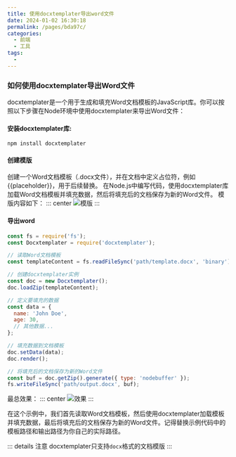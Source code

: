 ```yaml
---
title: 使用docxtemplater导出word文件
date: 2024-01-02 16:30:18
permalink: /pages/bda97c/
categories:
  - 前端
  - 工具
tags:
  - 
---
```

### 如何使用docxtemplater导出Word文件

docxtemplater是一个用于生成和填充Word文档模板的JavaScript库。你可以按照以下步骤在Node环境中使用docxtemplater来导出Word文件：

#### 安装docxtemplater库:

```
npm install docxtemplater
```

#### 创建模版
创建一个Word文档模板（.docx文件），并在文档中定义占位符，例如{{placeholder}}，用于后续替换。
在Node.js中编写代码，使用docxtemplater库加载Word文档模板并填充数据，然后将填充后的文档保存为新的Word文件。
模版内容如下：
::: center
![模版](https://lhost.oss-cn-chengdu.aliyuncs.com/blog/20240226153137.png)
::: 


#### 导出word


```js
const fs = require('fs');
const Docxtemplater = require('docxtemplater');

// 读取Word文档模板
const templateContent = fs.readFileSync('path/template.docx', 'binary');

// 创建docxtemplater实例
const doc = new Docxtemplater();
doc.loadZip(templateContent);

// 定义要填充的数据
const data = {
  name: 'John Doe',
  age: 30,
  // 其他数据...
};

// 填充数据到文档模板
doc.setData(data);
doc.render();

// 将填充后的文档保存为新的Word文件
const buf = doc.getZip().generate({ type: 'nodebuffer' });
fs.writeFileSync('path/output.docx', buf);
```
最总效果：
::: center
![效果](https://lhost.oss-cn-chengdu.aliyuncs.com/blog/20240226153324.png)
:::

在这个示例中，我们首先读取Word文档模板，然后使用docxtemplater加载模板并填充数据，最后将填充后的文档保存为新的Word文件。记得替换示例代码中的模板路径和输出路径为你自己的实际路径。


::: details 注意
  docxtemplater只支持`docx`格式的文档模版
:::